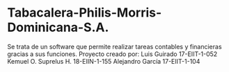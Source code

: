 # Tabacalera-Philis-Morris-Dominicana-S.A.
Se trata de un software que permite realizar tareas contables y financieras gracias a sus funciones. Proyecto creado por: Luis Guirado 17-EIIT-1-052 Kemuel O. Suprelus H. 18-EIIN-1-155 Alejandro García 17-EIIT-1-104 
